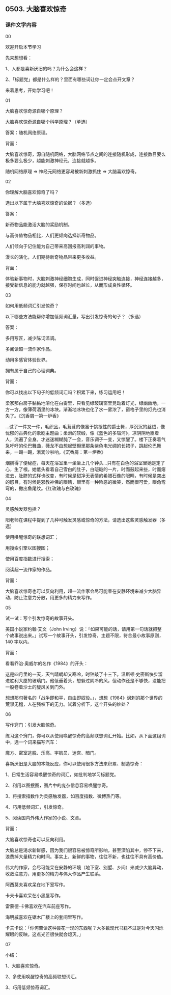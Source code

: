 ## 0503. 大脑喜欢惊奇

### 课件文字内容

00

欢迎开启本节学习

先来想想看：

1、人都是喜新厌旧的吗？为什么会这样？

2、「标题党」都是什么样的？里面有哪些词让你一定会点开文章？

来着思考，开始学习吧！

01

大脑喜欢惊奇源自哪个原理？

大脑喜欢惊奇源自哪个科学原理？（单选）

答案：随机网络原理。

背面：

大脑喜欢惊奇，源自随机网络，大脑网络节点之间的连接随机形成，连接数目要么极多要么极少，越能刺激神经元，连接就越多。

随机网络原理 => 神经元网络更容易被新刺激抓住 => 大脑喜欢惊奇。

02

你理解大脑喜欢惊奇了吗？

选出以下属于大脑喜欢惊奇的论据？（多选）

答案：

新奇物品能激活大脑的奖励机制。

与高价值物品相比，人们更倾向选择新奇物品。

人们倾向于记住能为自己带来高回报高利润的事物。

漫长的演化，人们期待新奇物品带来更多收益。

背面：

体验新事物时，大脑刺激神经细胞生成，同时促进神经突触连接，神经连接越多，接受新信息的能力就越强，保存时间也越长，从而形成良性循环。

03

如何用低频词汇引发惊奇？

以下哪些方法能帮你增加低频词汇量，写出引发惊奇的句子？（多选）

答案：

多用写匠，减少陈词滥调。

多阅读超一流作家作品。

动用多感官体验世界。

拥有属于自己的心理词典。

背面：

你可以找出以下句子的低频词汇吗？积累下来，练习运用吧！

梁家那白房子黏黏地溶化在白雾里，只看见绿玻璃窗里晃动着灯光，绿幽幽地，一方一方，像薄荷酒里的冰块。渐渐地冰块也化了水一雾浓了，窗格子里的灯光也消失了。《沉香屑一第一炉香》

...试了一件又一件，毛织品，毛茸茸的像富于挑拨性的爵士舞，厚沉沉的丝绒，像忧郁的古典化的歌剧主题曲；柔滑的软缎，像《蓝色的多瑙河》，凉阴阴地匝着人，流遍了全身。才迷迷糊糊肫了一会，音乐调子一变，又惊醒了。楼下正奏着气急吁吁的伦巴舞曲，薇龙不由想起壁橱里那条紫色电光绸的长裙子，跳起伦巴舞来，一踢一踢，淅沥沙啦响。《沉香屑：第一炉香》

烟鹂得了便秘症，每天在浴室里一坐坐上几个钟头...只有在白色的浴室里她是定了心，生了根。她低头看着自己雪白的肚子，白皑皑的一片，时而鼓起来些，时而瘪进去，肚脐的式样也改变，有时候是甜净无表情的希腊石像的眼睛，有时候是突出的怒目，有时候是邪教神佛的眼睛，眼里有一种险恶的微笑，然而很可爱，眼角弯弯的，撇出鱼尾纹。《红玫瑰与白玫瑰》

04

灵感触发器包括？

阳老师在课程中提到了几种可触发灵感或惊奇的方法，请选出这些灵感触发器（多选）

使用唤醒惊奇的联想词汇；

用搜索引擎以图搜图；

使用百度指数进行搜索；

阅读超一流作家的作品。

背面：

大脑喜欢惊奇也可以反向利用，超一流作家会尽可能呆在安静环境来减少大脑异动，防止注意力分散，用更多的精力来写作。

05

试一试：写个引发惊奇的故事开头。

美国小说家约翰·艾文（John Irving）说：「如果可能的话，请用第一句话就把整个故事说出来。」试写一个故事开头，引发惊奇，主题不限，符合最小故事原则，140 字以内。

背面：

看看乔治·奥威尔的名作《1984》的开头：

这是四月里的一天，天气晴朗却又寒冷，时钟敲了十三下。温斯顿·史密斯快步溜进胜利大厦的玻璃门。他低垂着头，想躲过阴冷的风，但动作还是不够快，没能把一股卷着沙土的旋风关到门外。

想想那句著名的「战争即和平，自由即奴役。」，想想《1984》讽刺的那个世界的荒谬无稽，人在强权下的无力。试着分析下，这个开头的妙处？

06

写作窍门：引发大脑惊奇。

练习这个窍门，你可以从使用唤醒惊奇的高频联想词汇开始。比如，从下面这组词中，选一个词来描写汽车：

魔方、密室逃脱、乐高、宇航员、迷宫、暗门。

喜新厌旧是大脑的本能反应，你可以使用很多方法来积累、制造惊奇：

1、日常生活容易唤醒惊奇的词汇，如批判地学习标题党。

2、利用以图搜图，图片中的庞杂信息容易唤醒惊奇。

3、将搜索指数作为灵感触发器，如百度指数、微博热门等。

4、巧用低频词汇，引发惊奇。

5、阅读国内外伟大作家的小说、文章。

背面：

大脑喜欢惊奇也可以反向利用。

大脑总是渴求新鲜感，因为我们很容易被惊奇所影响，甚至深陷其中，停不下来，浪费掉大量精力和时间。事实上，新鲜的事物，往往不新，也往往不具有高价值。

伟大的作家，会尽可能呆在安静的环境（地下室、别墅、乡间）来减少大脑异动，收敛注意力，用更多的精力与伟大作品产生联系。

阿西莫夫喜欢呆在地下室写作。

卡夫卡喜欢呆在小黑屋写作。

雷蒙德·卡佛喜欢在汽车前座写作。

海明威喜欢在锯木厂楼上的套间里写作。

卡夫卡说：「你何苦读这种昙花一现的东西呢？大多数现代书籍不过是对今天闪烁耀眼的反映。这点光芒很快就会熄灭。」

07

小结：

1、大脑喜欢惊奇。

2、多使用唤醒惊奇的高频联想词汇。

3、巧用低频惊奇词汇。


